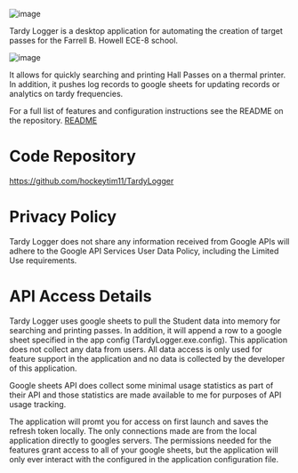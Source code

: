 ![image](https://github.com/hockeytim11/TardyLogger/raw/main/TardyLoggerLogo.png)

Tardy Logger is a desktop application for automating the creation of target passes for the Farrell B. Howell ECE-8 school.

![image](https://user-images.githubusercontent.com/1467409/165204006-7c8c3551-ee73-4e2c-b357-6c29140dc13e.png)

It allows for quickly searching and printing Hall Passes on a thermal printer. In addition, it pushes log records to google sheets for updating records or analytics on tardy frequencies.

For a full list of features and configuration instructions see the README on the repository.
<a href="https://github.com/hockeytim11/TardyLogger/blob/main/README.md" title="Tardy Logger README">README</a>

# Code Repository
https://github.com/hockeytim11/TardyLogger

# Privacy Policy
Tardy Logger does not share any information received from Google APIs will adhere to the Google API Services User Data Policy, including the Limited Use requirements.


# API Access Details
Tardy Logger uses google sheets to pull the Student data into memory for searching and printing passes. In addition,
it will append a row to a google sheet specified in the app config (TardyLogger.exe.config). This application does not 
collect any data from users. All data access is only used for feature support in the application and no data is collected 
by the developer of this application. 

Google sheets API does collect some minimal usage statistics as part of their API and
those statistics are made available to me for purposes of API usage tracking.

The application will promt you for access on first launch and saves the refresh token locally. The only connections made are 
from the local application directly to googles servers. The permissions needed for the features grant access to all of your
google sheets, but the application will only ever interact with the configured in the application configuration file.



